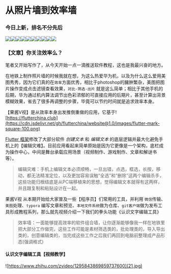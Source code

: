 # 从照片墙到效率墙

### 今日上新，排名不分先后

![](11.jpg)![](12.jpg)![](13.jpg)![](14.jpg)![](15.jpg)![](16.jpg)![](17.jpg)![](18.jpg)![](19.jpg)![](20.jpg)

### 【文章】你关注效率么？

笔者又开始写作了，从今天开始一点一滴推送软件教程，这也是我最兴奋的地方。

在地铁上制作照片墙的时候我就在想，为这么热爱华为机，以及为什么这么爱用美图秀秀，因为它们真的在`效率`方面优秀，相比于photoshop的臃肿繁杂，美图把图片操作变成点击滤镜查看效果，`对比-筛选-出片` 就是这么简单；相比于其他手机的后期，华为通过机内算法调节出色彩浓郁的可直接应用的后期片，甚至计算出背景模糊效果，省去了很多再调整的步骤，毕竟可以节约时间就是追求效率本身。

【果酱V视】是从效率本身出发推倒重做的应用，它基于![https://flutterchina.club](https://cdn.jsdelivr.net/gh/flutterchina/website@1.0/images/flutter-mark-square-100.png)

[Flutter 框架](https://flutterchina.club)修改了大部分软件 _创建文本_ 和 _编辑文本_ 的底层逻辑并最大化避免手机上的【编辑灾难】。目前应用看起来简单原始是因为它更像是一个架构，底栏成为操作中心，中间是舞台承载应用场景（视频制作、游戏制作、文章和解谜书等）。

> 编辑灾难：手机上编辑文本必须顺畅，一旦出错，点选，框选，长按，移动，都无法精准定位，以及更加容易误触“全选”和“删除”这两个编辑杀手，这些功能归根结底是从PC端移植来的思想，觉得编辑文本就得有这两样，并且跟复制和粘贴设计在一起。


果酱V视 从本期开始给大家普及一些【程序员】们常用的工具，并利用 `微信`传输、`美图`处理、`typora`	编写文章和预览、`本地文件系统`做为仓库、`git客户端`做为发布工具形成教程系列，那么就先视频介绍一下我们的拳头功能《认识文字编辑工具》

> 效率墙：一面能够提高效率的软件组合墙，让你逐渐能够像我一样在地铁里把大部分工作做完，这些工作可能是素材筛选类的，批处理类的，导入导出类的，创意编辑类的，当完成这些工作之后我们再回到电脑前整理成产品形态(强调格式)

#### 认识文字编辑工具【视频教学】

![https://www.zhihu.com/zvideo/1295843869859737600](21.jpg)
